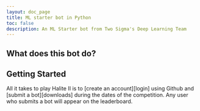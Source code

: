 ```yaml
---
layout: doc_page
title: ML starter bot in Python
toc: false
description: An ML Starter bot from Two Sigma's Deep Learning Team
---
```


## What does this bot do?

## Getting Started

All it takes to play Halite II is to [create an account][login] using Github and [submit a bot][downloads] during the dates of the competition. Any user who submits a bot will appear on the leaderboard.
